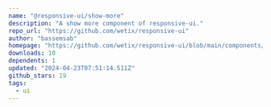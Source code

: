 ```yaml
---
name: "@responsive-ui/show-more"
description: "A show more component of responsive-ui."
repo_url: "https://github.com/wetix/responsive-ui"
author: "bassemsab"
homepage: "https://github.com/wetix/responsive-ui/blob/main/components/show-more#README.md"
downloads: 10
dependents: 1
updated: "2024-04-23T07:51:14.511Z"
github_stars: 19
tags: 
  - ui
---
```

